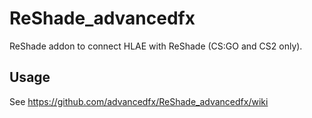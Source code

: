 # ReShade_advancedfx

ReShade addon to connect HLAE with ReShade (CS:GO and CS2 only).

## Usage

See https://github.com/advancedfx/ReShade_advancedfx/wiki
